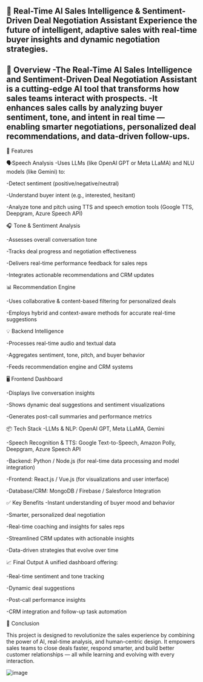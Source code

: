 🤖 Real-Time AI Sales Intelligence & Sentiment-Driven Deal Negotiation Assistant
Experience the future of intelligent, adaptive sales with real-time buyer insights and dynamic negotiation strategies.
---------------------------------------------------------------------------------------------------------------------------------------------------------------------------------------------------------------------
🚀 Overview
-The Real-Time AI Sales Intelligence and Sentiment-Driven Deal Negotiation Assistant is a cutting-edge AI tool that transforms how sales teams interact with prospects. 
-It enhances sales calls by analyzing buyer sentiment, tone, and intent in real time — enabling smarter negotiations, personalized deal recommendations, and data-driven follow-ups.
---------------------------------------------------------------------------------------------------------------------------------------------------------------------------------------------------------------------
🎯 Features

🗣️Speech Analysis
-Uses LLMs (like OpenAI GPT or Meta LLaMA) and NLU models (like Gemini) to:

-Detect sentiment (positive/negative/neutral)

-Understand buyer intent (e.g., interested, hesitant)

-Analyze tone and pitch using TTS and speech emotion tools (Google TTS, Deepgram, Azure Speech API)

🎧 Tone & Sentiment Analysis

-Assesses overall conversation tone

-Tracks deal progress and negotiation effectiveness

-Delivers real-time performance feedback for sales reps

-Integrates actionable recommendations and CRM updates

📊 Recommendation Engine

-Uses collaborative & content-based filtering for personalized deals

-Employs hybrid and context-aware methods for accurate real-time suggestions

💡 Backend Intelligence

-Processes real-time audio and textual data

-Aggregates sentiment, tone, pitch, and buyer behavior

-Feeds recommendation engine and CRM systems

🖥️ Frontend Dashboard

-Displays live conversation insights

-Shows dynamic deal suggestions and sentiment visualizations

-Generates post-call summaries and performance metrics

📦 Tech Stack
-LLMs & NLP: OpenAI GPT, Meta LLaMA, Gemini

-Speech Recognition & TTS: Google Text-to-Speech, Amazon Polly, Deepgram, Azure Speech API

-Backend: Python / Node.js (for real-time data processing and model integration)

-Frontend: React.js / Vue.js (for visualizations and user interface)

-Database/CRM: MongoDB / Firebase / Salesforce Integration

✅ Key Benefits
-Instant understanding of buyer mood and behavior

-Smarter, personalized deal negotiation

-Real-time coaching and insights for sales reps

-Streamlined CRM updates with actionable insights

-Data-driven strategies that evolve over time

📈 Final Output
A unified dashboard offering:

-Real-time sentiment and tone tracking

-Dynamic deal suggestions

-Post-call performance insights

-CRM integration and follow-up task automation

🏁 Conclusion

This project is designed to revolutionize the sales experience by combining the power of AI, real-time analysis, and human-centric design. It empowers sales teams to close deals faster, respond smarter, and build better customer relationships — all while learning and evolving with every interaction.


 ![image](https://github.com/user-attachments/assets/711a3156-a75d-41de-8b3e-80576ef455b9)
